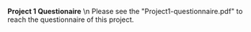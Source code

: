 **Project 1 Questionaire** \n
Please see the "Project1-questionnaire.pdf" to reach the questionnaire of this project. 
